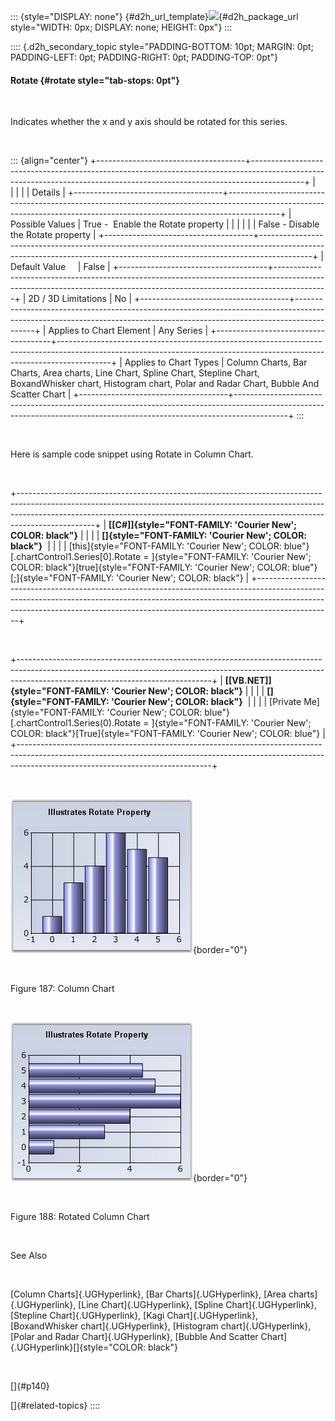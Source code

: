 ::: {style="DISPLAY: none"}
[](ms-xhelp:///?Id=d2h_url_template){#d2h_url_template}![](!package_url!){#d2h_package_url style="WIDTH: 0px; DISPLAY: none; HEIGHT: 0px"}
:::

:::: {.d2h_secondary_topic style="PADDING-BOTTOM: 10pt; MARGIN: 0pt; PADDING-LEFT: 0pt; PADDING-RIGHT: 0pt; PADDING-TOP: 0pt"}
#### Rotate {#rotate style="tab-stops: 0pt"}

 

Indicates whether the x and y axis should be rotated for this series.

 

::: {align="center"}
+-------------------------------------+-------------------------------------------------------------------------------------------------------------------------------------------------------------------------+
|                                                                                                                                                                                                               |
|                                                                                                                                                                                                               |
| Details                                                                                                                                                                                                       |
+-------------------------------------+-------------------------------------------------------------------------------------------------------------------------------------------------------------------------+
| Possible Values                     | True -  Enable the Rotate property                                                                                                                                      |
|                                     |                                                                                                                                                                         |
|                                     | False - Disable the Rotate property                                                                                                                                     |
+-------------------------------------+-------------------------------------------------------------------------------------------------------------------------------------------------------------------------+
| Default Value                       | False                                                                                                                                                                   |
+-------------------------------------+-------------------------------------------------------------------------------------------------------------------------------------------------------------------------+
| 2D / 3D Limitations                 | No                                                                                                                                                                      |
+-------------------------------------+-------------------------------------------------------------------------------------------------------------------------------------------------------------------------+
| Applies to Chart Element            | Any Series                                                                                                                                                              |
+-------------------------------------+-------------------------------------------------------------------------------------------------------------------------------------------------------------------------+
| Applies to Chart Types              | Column Charts, Bar Charts, Area charts, Line Chart, Spline Chart, Stepline Chart, BoxandWhisker chart, Histogram chart, Polar and Radar Chart, Bubble And Scatter Chart |
+-------------------------------------+-------------------------------------------------------------------------------------------------------------------------------------------------------------------------+
:::

 

Here is sample code snippet using Rotate in Column Chart.

 

+-------------------------------------------------------------------------------------------------------------------------------------------------------------------------------------------------------------------------------------------------------------+
| **[\[C#\]]{style="FONT-FAMILY: 'Courier New'; COLOR: black"}**                                                                                                                                                                                              |
|                                                                                                                                                                                                                                                             |
| **[]{style="FONT-FAMILY: 'Courier New'; COLOR: black"}**                                                                                                                                                                                                    |
|                                                                                                                                                                                                                                                             |
| [this]{style="FONT-FAMILY: 'Courier New'; COLOR: blue"}[.chartControl1.Series\[0\].Rotate = ]{style="FONT-FAMILY: 'Courier New'; COLOR: black"}[true]{style="FONT-FAMILY: 'Courier New'; COLOR: blue"}[;]{style="FONT-FAMILY: 'Courier New'; COLOR: black"} |
+-------------------------------------------------------------------------------------------------------------------------------------------------------------------------------------------------------------------------------------------------------------+

 

+------------------------------------------------------------------------------------------------------------------------------------------------------------------------------------------------------------+
| **[\[VB.NET\]]{style="FONT-FAMILY: 'Courier New'; COLOR: black"}**                                                                                                                                         |
|                                                                                                                                                                                                            |
| **[]{style="FONT-FAMILY: 'Courier New'; COLOR: black"}**                                                                                                                                                   |
|                                                                                                                                                                                                            |
| [Private Me]{style="FONT-FAMILY: 'Courier New'; COLOR: blue"}[.chartControl1.Series(0).Rotate = ]{style="FONT-FAMILY: 'Courier New'; COLOR: black"}[True]{style="FONT-FAMILY: 'Courier New'; COLOR: blue"} |
+------------------------------------------------------------------------------------------------------------------------------------------------------------------------------------------------------------+

 

![](ImagesExt/image84_187.jpg){border="0"}

 

Figure 187: Column Chart

 

![](ImagesExt/image84_188.jpg){border="0"}

 

Figure 188: Rotated Column Chart

 

See Also

 

[Column Charts]{.UGHyperlink}, [Bar Charts]{.UGHyperlink}, [Area charts]{.UGHyperlink}, [Line Chart]{.UGHyperlink}, [Spline Chart]{.UGHyperlink}, [Stepline Chart]{.UGHyperlink}, [Kagi Chart]{.UGHyperlink}, [BoxandWhisker chart]{.UGHyperlink}, [Histogram chart]{.UGHyperlink}, [Polar and Radar Chart]{.UGHyperlink}, [Bubble And Scatter Chart]{.UGHyperlink}[]{style="COLOR: black"}

 

[]{#p140} 

[]{#related-topics}
::::
